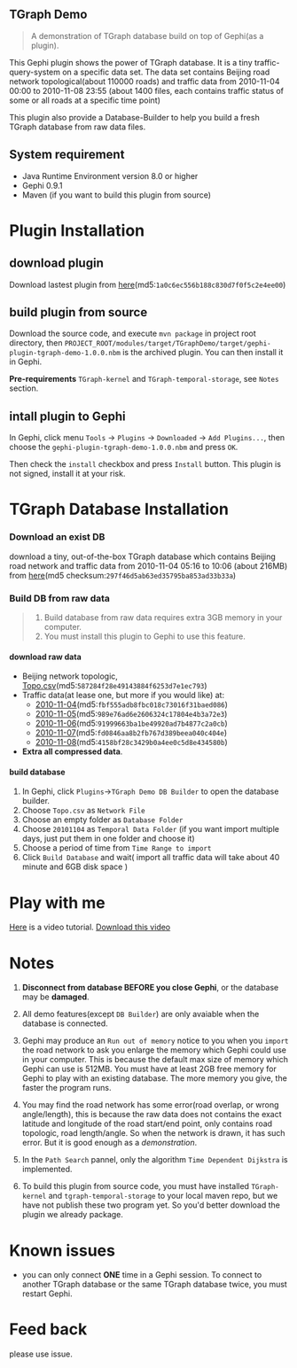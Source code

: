 TGraph Demo
----------------
> A demonstration of TGraph database build on top of Gephi(as a plugin).

This Gephi plugin shows the power of TGraph database. It is a tiny traffic-query-system on a specific data set. The data set contains Beijing road network topological(about 110000 roads) and traffic data from 2010-11-04 00:00 to 2010-11-08 23:55 (about 1400 files, each contains traffic status of some or all roads at a specific time point)

This plugin also provide a Database-Builder to help you build a fresh TGraph database from raw data files.

## System requirement
- Java Runtime Environment version 8.0 or higher
- Gephi 0.9.1
- Maven (if you want to build this plugin from source)

# Plugin Installation
## download plugin
Download lastest plugin from [here](http://7bvaq3.com1.z0.glb.clouddn.com/TGraphDemo%2Fgephi-plugin-tgraph-demo-1.0.0.nbm)(md5:`1a0c6ec556b188c830d7f0f5c2e4ee00`)
## build plugin from source
Download the source code, and execute `mvn package` in project root directory, then `PROJECT_ROOT/modules/target/TGraphDemo/target/gephi-plugin-tgraph-demo-1.0.0.nbm` is the archived plugin. You can then install it in Gephi.

**Pre-requirements** `TGraph-kernel` and `TGraph-temporal-storage`, see `Notes` section.
## intall plugin to Gephi
In Gephi, click menu `Tools` -> `Plugins` -> `Downloaded` -> `Add Plugins...`,
then choose the `gephi-plugin-tgraph-demo-1.0.0.nbm` and press `OK`.

Then check the `install` checkbox and press `Install` button. This plugin is not signed, install it at your risk.
# TGraph Database Installation
### Download an exist DB
download a tiny, out-of-the-box TGraph database which contains Beijing road network and traffic data from 2010-11-04 05:16 to 10:06 (about 216MB)
from [here](7bvaq3.com1.z0.glb.clouddn.com/TGraph-demo-DB-without-log.tar)(md5 checksum:`297f46d5ab63ed35795ba853ad33b33a`)

### Build DB from raw data
> 1. Build database from raw data requires extra 3GB memory in your computer.
> 2. You must install this plugin to Gephi to use this feature.

#### download raw data
- Beijing network topologic, [Topo.csv](http://7bvaq3.com1.z0.glb.clouddn.com/TGraphDemo/Topo.csv.gz)(md5:`587284f28e49143884f6253d7e1ec793`)
- Traffic data(at lease one, but more if you would like) at:
  - [2010-11-04](http://7bvaq3.com1.z0.glb.clouddn.com/TGraphDemo/20101104.tar.gz)(md5:`fbf555adb8fbc018c73016f31baed086`)
  - [2010-11-05](http://7bvaq3.com1.z0.glb.clouddn.com/TGraphDemo/20101105.tar.gz)(md5:`989e76ad6e2606324c17804e4b3a72e3`)
  - [2010-11-06](http://7bvaq3.com1.z0.glb.clouddn.com/TGraphDemo/20101106.tar.gz)(md5:`91999663ba1be49920ad7b4877c2a0cb`)
  - [2010-11-07](http://7bvaq3.com1.z0.glb.clouddn.com/TGraphDemo/20101107.tar.gz)(md5:`fd0846aa8b2fb767d389beea040c404e`)
  - [2010-11-08](http://7bvaq3.com1.z0.glb.clouddn.com/TGraphDemo/20101108.tar.gz)(md5:`4158bf28c3429b0a4ee0c5d8e434580b`)
- **Extra all compressed data**.

#### build database
1. In Gephi, click `Plugins`->`TGraph Demo DB Builder` to open the database builder.
2. Choose `Topo.csv` as `Network File`
3. Choose an empty folder as `Database Folder`
4. Choose `20101104` as `Temporal Data Folder` (if you want import multiple days, just put them in one folder and choose it)
5. Choose a period of time from `Time Range to import`
6. Click `Build Database` and wait( import all traffic data will take about 40 minute and 6GB disk space )

# Play with me

[Here](https://youtu.be/nbWa_5OL3GU) is a video tutorial. [Download this video](http://mashuai.buaa.edu.cn/TGraphdemo.avi)


# Notes
1. **Disconnect from database BEFORE you close Gephi**, or the database may be **damaged**.

2. All demo features(except `DB Builder`) are only avaiable when the database is connected.

3. Gephi may produce an `Run out of memory` notice to you when you `import` the road network to ask you enlarge the memory which Gephi could use in your computer. This is because the default max size of memory which Gephi can use is 512MB. You must have at least 2GB free memory for Gephi to play with an existing database. The more memory you give, the faster the program runs.

4. You may find the road network has some error(road overlap, or wrong angle/length), this is because the raw data does not contains the exact latitude and longitude of the road start/end point, only contains road topologic, road length/angle. So when the network is drawn, it has such error. But it is good enough as a *demonstration*.

5. In the `Path Search` pannel, only the algorithm `Time Dependent Dijkstra` is implemented.

6. To build this plugin from source code, you must have installed `TGraph-kernel` and `tgraph-temporal-storage` to your local maven repo, but we have not publish these two program yet. So you'd better download the plugin we already package.

# Known issues
- you can only connect **ONE** time in a Gephi session. To connect to another TGraph database or the same TGraph database twice, you must restart Gephi.

# Feed back
please use issue.
